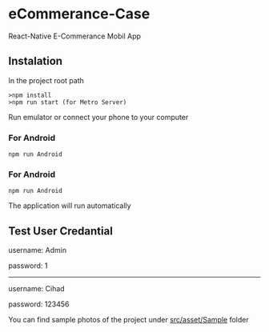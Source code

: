 # eCommerance-Case
React-Native E-Commerance Mobil App

## Instalation
In the project root path

`````
>npm install
>npm run start (for Metro Server)

`````

Run emulator or connect your phone to your computer

### For Android

````
npm run Android
````

### For Android

````
npm run Android
````

The application will run automatically

## Test User Credantial
username: Admin

password: 1

---
username: Cihad

password: 123456

You can find sample photos of the project under [src/asset/Sample](https://github.com/cihadceviz/eCommerance-Case/tree/main/src/assets/Sample) folder


